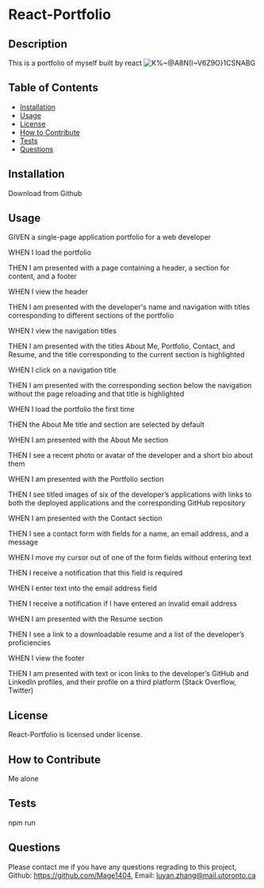 # React-Portfolio


## Description 
This is a portfolio of myself built by react
![K%~@A8N(I~V6Z9O}1CSNABG](https://user-images.githubusercontent.com/99444229/179425563-c1b8647a-d3d5-42c6-9976-c3d1f36a7979.png)


## Table of Contents 

- [Installation](#Installation)
- [Usage](#Usage)
- [License](#License)
- [How to Contribute](#How-to-Contribute)
- [Tests](#Tests)
- [Questions](#Contact-Me)


<a name="Installation"></a>
## Installation 
Download from Github


<a name="Usage"></a>
## Usage 
GIVEN a single-page application portfolio for a web developer

WHEN I load the portfolio

THEN I am presented with a page containing a header, a section for content, and a footer

WHEN I view the header

THEN I am presented with the developer's name and navigation with titles corresponding to different sections of the portfolio

WHEN I view the navigation titles

THEN I am presented with the titles About Me, Portfolio, Contact, and Resume, and the title corresponding to the current section is highlighted

WHEN I click on a navigation title

THEN I am presented with the corresponding section below the navigation without the page reloading and that title is highlighted

WHEN I load the portfolio the first time

THEN the About Me title and section are selected by default

WHEN I am presented with the About Me section

THEN I see a recent photo or avatar of the developer and a short bio about them

WHEN I am presented with the Portfolio section

THEN I see titled images of six of the developer’s applications with links to both the deployed applications and the corresponding GitHub repository

WHEN I am presented with the Contact section

THEN I see a contact form with fields for a name, an email address, and a message

WHEN I move my cursor out of one of the form fields without entering text

THEN I receive a notification that this field is required

WHEN I enter text into the email address field

THEN I receive a notification if I have entered an invalid email address

WHEN I am presented with the Resume section

THEN I see a link to a downloadable resume and a list of the developer’s proficiencies

WHEN I view the footer

THEN I am presented with text or icon links to the developer’s GitHub and LinkedIn profiles, and their profile on a third platform (Stack Overflow, Twitter)



<a name="License"></a>
## License 
React-Portfolio is licensed under  license.

<a name="How-to-Contribute"></a>
## How to Contribute 
Me alone


<a name="Tests"></a>
## Tests 
npm run


<a name="Contact-Me)"></a>
## Questions 
Please contact me if you have any questions regrading to this project, 
Github: https://github.com/Mage1404, 
Email: luyan.zhang@mail.utoronto.ca
